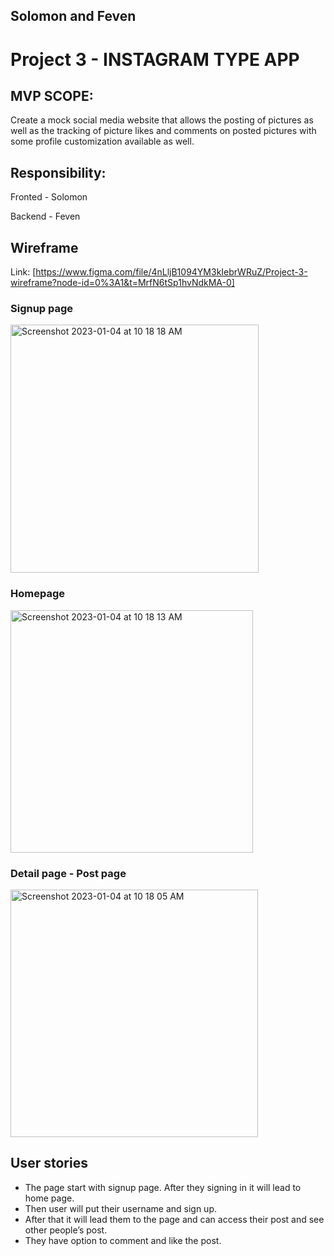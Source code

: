 ## Solomon and Feven

# Project 3 - INSTAGRAM TYPE APP

## MVP SCOPE:

Create a mock social media website that allows the posting of pictures as well as the tracking of picture likes and comments on posted  pictures with some profile customization available as well.

## Responsibility:

Fronted - Solomon

Backend - Feven

## Wireframe

Link: [https://www.figma.com/file/4nLljB1094YM3kIebrWRuZ/Project-3-wireframe?node-id=0%3A1&t=MrfN6tSp1hvNdkMA-0]

### Signup page

<img width="397" alt="Screenshot 2023-01-04 at 10 18 18 AM" src="https://user-images.githubusercontent.com/117063196/210587807-dd93883f-ad82-46db-ad05-9f9e8128cf8c.png">

### Homepage

<img width="388" alt="Screenshot 2023-01-04 at 10 18 13 AM" src="https://user-images.githubusercontent.com/117063196/210587966-f6dbe5d9-cc12-4e4d-864d-761d8eebcc24.png">

### Detail page - Post page

<img width="396" alt="Screenshot 2023-01-04 at 10 18 05 AM" src="https://user-images.githubusercontent.com/117063196/210588127-2d8e114f-1be9-4e67-8363-f5e9b18ffe40.png">

## User stories

* The page start with signup page. After they signing in it will lead to home page.
* Then user will put their username and sign up.
* After that it will lead them to the page  and can access their post and see other people’s post. 
* They have option to comment and like the post.